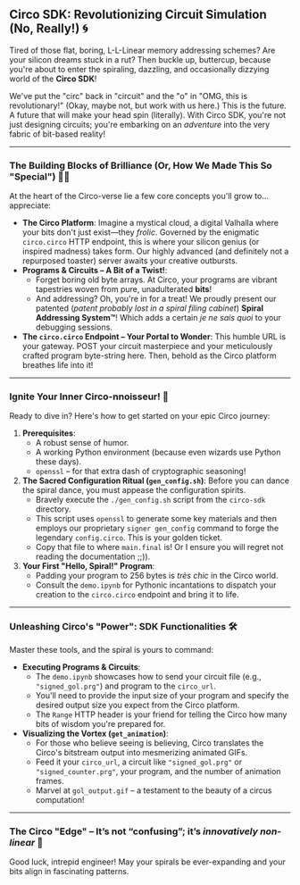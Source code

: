 ## Circo SDK: Revolutionizing Circuit Simulation (No, Really!) 🌀

Tired of those flat, boring, L-L-Linear memory addressing schemes? Are your silicon dreams stuck in a rut? Then buckle up, buttercup, because you're about to enter the spiraling, dazzling, and occasionally dizzying world of the **Circo SDK**!

We've put the "circ" back in "circuit" and the "o" in "OMG, this is revolutionary!" (Okay, maybe not, but work with us here.) This is the future. A future that will make your head spin (literally). With Circo SDK, you're not just designing circuits; you're embarking on an *adventure* into the very fabric of bit-based reality!


---

### The Building Blocks of Brilliance (Or, How We Made This So "Special") 🧱✨

At the heart of the Circo-verse lie a few core concepts you'll grow to... appreciate:

* **The Circo Platform**: Imagine a mystical cloud, a digital Valhalla where your bits don't just exist—they *frolic*. Governed by the enigmatic `circo.circo` HTTP endpoint, this is where your silicon genius (or inspired madness) takes form. Our highly advanced (and definitely not a repurposed toaster) server awaits your creative outbursts.
* **Programs & Circuits – A Bit of a Twist!**:
    * Forget boring old byte arrays. At Circo, your programs are vibrant tapestries woven from pure, unadulterated **bits**!
    * And addressing? Oh, you're in for a treat! We proudly present our patented (*patent probably lost in a spiral filing cabinet*) **Spiral Addressing System™**! Which adds a certain *je ne sais quoi* to your debugging sessions.
* **The `circo.circo` Endpoint – Your Portal to Wonder**: This humble URL is your gateway. POST your circuit masterpiece and your meticulously crafted program byte-string here. Then, behold as the Circo platform breathes life into it!

---

### Ignite Your Inner Circo-nnoisseur! 🚀

Ready to dive in? Here's how to get started on your epic Circo journey:

1.  **Prerequisites**:
    * A robust sense of humor.
    * A working Python environment (because even wizards use Python these days).
    * `openssl` – for that extra dash of cryptographic seasoning!
2.  **The Sacred Configuration Ritual (`gen_config.sh`)**: Before you can dance the spiral dance, you must appease the configuration spirits.
    * Bravely execute the `./gen_config.sh` script from the `circo-sdk` directory.
    * This script uses `openssl` to generate some key materials and then employs our proprietary `signer gen_config` command to forge the legendary `config.circo`. This is your golden ticket.
    * Copy that file to where `main.final` is! Or I ensure you will regret not reading the documentation ;;)).
3.  **Your First "Hello, Spiral!" Program**:
    * Padding your program to 256 bytes is *très chic* in the Circo world.
    * Consult the `demo.ipynb` for Pythonic incantations to dispatch your creation to the `circo.circo` endpoint and bring it to life.

---

### Unleashing Circo's "Power": SDK Functionalities 🛠️

Master these tools, and the spiral is yours to command:

* **Executing Programs & Circuits**:
    * The `demo.ipynb` showcases how to send your circuit file (e.g., `"signed_gol.prg"`) and program to the `circo_url`.
    * You'll need to provide the input size of your program and specify the desired output size you expect from the Circo platform.
    * The `Range` HTTP header is your friend for telling the Circo how many bits of wisdom you're prepared for.
* **Visualizing the Vortex (`get_animation`)**:
    * For those who believe seeing is believing, Circo translates the Circo's bitstream output into mesmerizing animated GIFs.
    * Feed it your `circo_url`, a circuit like `"signed_gol.prg"` or `"signed_counter.prg"`, your program, and the number of animation frames.
    * Marvel at `gol_output.gif` – a testament to the beauty of a circus computation!

---

### The Circo "Edge" – It’s not “confusing”; it’s *innovatively non-linear* 🤡

Good luck, intrepid engineer! May your spirals be ever-expanding and your bits align in fascinating patterns.